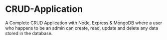 # CRUD-Application
A Complete CRUD Application with Node, Express &amp; MongoDB where a user who happens to be an admin can create, read, update and delete any data stored in the database.
